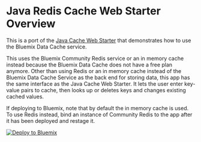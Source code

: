 # Java Redis Cache Web Starter Overview

This is a port of the [Java Cache Web Starter](https://github.com/IBM-Bluemix/java-datacache)  that demonstrates how to use the Bluemix Data Cache service. 

This  uses  the Bluemix Community Redis  service or an in memory cache instead because the Bluemix Data Cache does not have a free plan  anymore. 
Other than using Redis or an in memory cache  instead of the Bluemix Data Cache Service as the back end for storing data, this app has the same interface  as the  Java  Cache Web Starter. It lets the user enter key-value pairs to cache, then looks up or deletes keys and changes existing cached values.

If deploying to Bluemix, note that by default the in memory cache is used. To use Redis instead, bind an instance of Community Redis to the app after it has been deployed and restage it. 

[![Deploy to Bluemix](https://bluemix.net/deploy/button.png)](https://bluemix.net/deploy)


